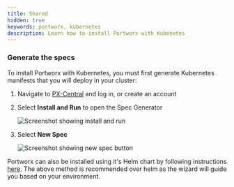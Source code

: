 ```yaml
---
title: Shared
hidden: true
keywords: portworx, kubernetes
description: Learn how to install Portworx with Kubenetes
---
```

### Generate the specs

To install Portworx with Kubernetes, you must first generate Kubernetes manifests that you will deploy in your cluster:

1. Navigate to <a href="https://central.portworx.com" target="tab">PX-Central</a> and log in, or create an account
3. Select **Install and Run** to open the Spec Generator

    ![Screenshot showing install and run](/img/pxcentral-install.png)

4. Select **New Spec**

    ![Screenshot showing new spec button](/img/pxcentral-spec.png)

Portworx can also be installed using it's Helm chart by following instructions [here](/portworx-install-with-kubernetes/install-px-helm). The above method is recommended over helm as the wizard will guide you based on your environment.
